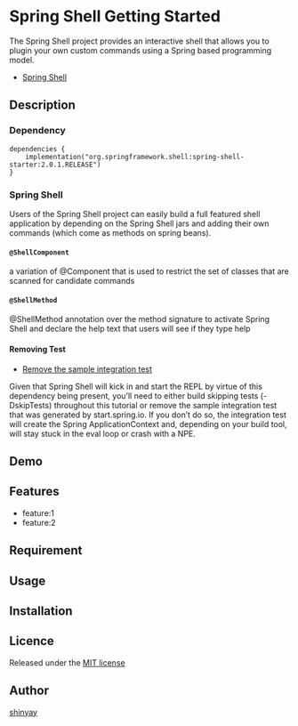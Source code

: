 # Spring Shell Getting Started

The Spring Shell project provides an interactive shell that allows you to plugin your own custom commands using a Spring based programming model.

- [Spring Shell](https://projects.spring.io/spring-shell)

## Description
### Dependency
```
dependencies {
	implementation("org.springframework.shell:spring-shell-starter:2.0.1.RELEASE")
}
```

### Spring Shell
Users of the Spring Shell project can easily build a full featured shell application by depending on the Spring Shell jars and adding their own commands (which come as methods on spring beans). 

#### `@ShellComponent`
a variation of @Component that is used to restrict the set of classes that are scanned for candidate commands

#### `@ShellMethod`
@ShellMethod annotation over the method signature to activate Spring Shell and declare the help text that users will see if they type help

#### Removing Test
- [Remove the sample integration test](https://docs.spring.io/spring-shell/docs/current-SNAPSHOT/reference/htmlsingle/#_adding_a_dependency_on_spring_shell)

Given that Spring Shell will kick in and start the REPL by virtue of this dependency being present, you’ll need to either build skipping tests (-DskipTests) throughout this tutorial or remove the sample integration test that was generated by start.spring.io. If you don’t do so, the integration test will create the Spring ApplicationContext and, depending on your build tool, will stay stuck in the eval loop or crash with a NPE.


## Demo

## Features

- feature:1
- feature:2

## Requirement

## Usage

## Installation

## Licence

Released under the [MIT license](https://gist.githubusercontent.com/shinyay/56e54ee4c0e22db8211e05e70a63247e/raw/34c6fdd50d54aa8e23560c296424aeb61599aa71/LICENSE)

## Author

[shinyay](https://github.com/shinyay)
